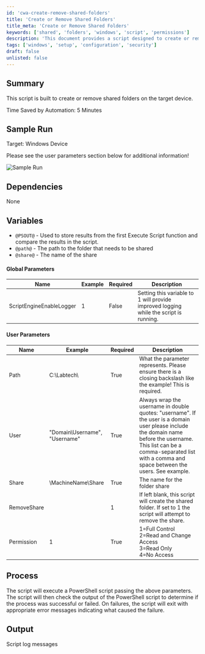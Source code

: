```yaml
---
id: 'cwa-create-remove-shared-folders'
title: 'Create or Remove Shared Folders'
title_meta: 'Create or Remove Shared Folders'
keywords: ['shared', 'folders', 'windows', 'script', 'permissions']
description: 'This document provides a script designed to create or remove shared folders on a Windows device, detailing parameters, dependencies, and expected outputs for users.'
tags: ['windows', 'setup', 'configuration', 'security']
draft: false
unlisted: false
---
```

## Summary

This script is built to create or remove shared folders on the target device.

Time Saved by Automation: 5 Minutes

## Sample Run

Target: Windows Device

Please see the user parameters section below for additional information!

![Sample Run](..\..\..\static\img\Folder-Share---Create-or-Remove\image_1.png)

## Dependencies

None

## Variables

- `@PSOUT@` - Used to store results from the first Execute Script function and compare the results in the script.
- `@path@` - The path to the folder that needs to be shared
- `@share@` - The name of the share

#### Global Parameters

| Name                     | Example | Required | Description                                                                                     |
|--------------------------|---------|----------|-------------------------------------------------------------------------------------------------|
| ScriptEngineEnableLogger | 1       | False    | Setting this variable to 1 will provide improved logging while the script is running.          |

#### User Parameters

| Name        | Example                       | Required | Description                                                                                                                                                   |
|-------------|-------------------------------|----------|---------------------------------------------------------------------------------------------------------------------------------------------------------------|
| Path        | C:\Labtech\                   | True     | What the parameter represents. Please ensure there is a closing backslash like the example! This is required.                                               |
| User        | "Domain\Username", "Username" | True     | Always wrap the username in double quotes: "username". If the user is a domain user please include the domain name before the username. This list can be a comma-separated list with a comma and space between the users. See example. |
| Share       | \\MachineName\Share           | True     | The name for the folder share                                                                                                                               |
| RemoveShare | <BLANK> | 1                 | If left blank, this script will create the shared folder. If set to 1 the script will attempt to remove the share.                                         |
| Permission   | 1                             | True     | 1=Full Control<br>2=Read and Change Access<br>3=Read Only<br>4=No Access                                                                                   |

## Process

The script will execute a PowerShell script passing the above parameters. The script will then check the output of the PowerShell script to determine if the process was successful or failed. On failures, the script will exit with appropriate error messages indicating what caused the failure.

## Output

Script log messages



